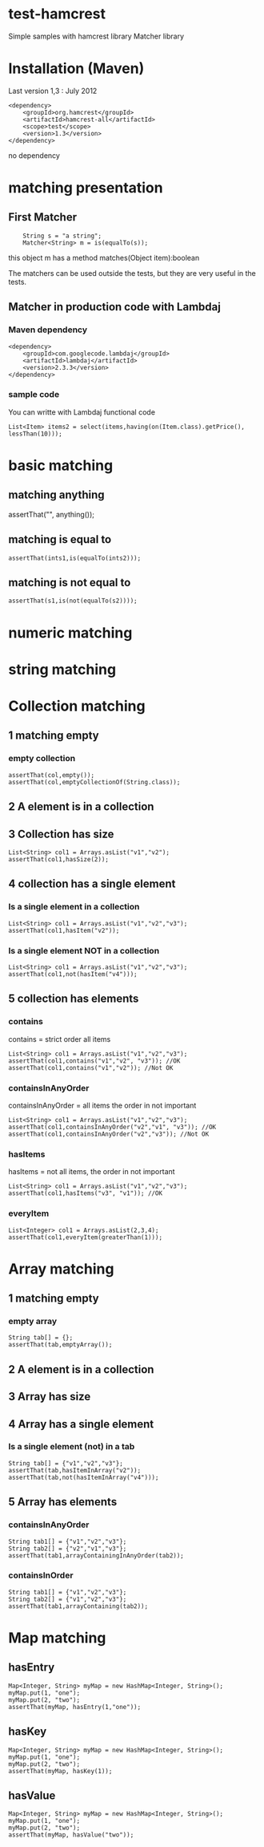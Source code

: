 # test-hamcrest
Simple samples with hamcrest library
Matcher library

# Installation (Maven)
Last version 1,3 : July 2012
```
<dependency>
	<groupId>org.hamcrest</groupId>
	<artifactId>hamcrest-all</artifactId>
	<scope>test</scope>
	<version>1.3</version>
</dependency>
```
no dependency

# matching presentation
## First Matcher
```
	String s = "a string";		
	Matcher<String> m = is(equalTo(s));
```
this object m has a method matches(Object item):boolean

The matchers can be used outside the tests, but they are very useful in the tests.

## Matcher in production code with Lambdaj
### Maven dependency
```
<dependency>
	<groupId>com.googlecode.lambdaj</groupId>
	<artifactId>lambdaj</artifactId>
	<version>2.3.3</version>
</dependency>
```
### sample code
You can writte with Lambdaj functional code
```
List<Item> items2 = select(items,having(on(Item.class).getPrice(), lessThan(10)));
```

# basic matching
## matching anything
assertThat("", anything());

## matching is equal to
```
assertThat(ints1,is(equalTo(ints2)));
```
## matching is not equal to
```
assertThat(s1,is(not(equalTo(s2))));
```

# numeric matching

# string matching

# Collection matching
## 1 matching empty
### empty collection
```
assertThat(col,empty());
assertThat(col,emptyCollectionOf(String.class));
```

## 2 A element is in a collection

## 3 Collection has size
```
List<String> col1 = Arrays.asList("v1","v2");
assertThat(col1,hasSize(2));
```
## 4 collection has a single element
### Is a single element in a collection
```	
List<String> col1 = Arrays.asList("v1","v2","v3");
assertThat(col1,hasItem("v2"));
```

### Is a single element NOT in a collection
```	
List<String> col1 = Arrays.asList("v1","v2","v3");
assertThat(col1,not(hasItem("v4")));
```

## 5 collection has elements
### contains
contains = strict order all items
```		
List<String> col1 = Arrays.asList("v1","v2","v3");
assertThat(col1,contains("v1","v2", "v3")); //OK
assertThat(col1,contains("v1","v2")); //Not OK
```
### containsInAnyOrder
containsInAnyOrder = all items the order in not important
```		
List<String> col1 = Arrays.asList("v1","v2","v3");
assertThat(col1,containsInAnyOrder("v2","v1", "v3")); //OK
assertThat(col1,containsInAnyOrder("v2","v3")); //Not OK
```
### hasItems
hasItems = not all items, the order in not important
```		
List<String> col1 = Arrays.asList("v1","v2","v3");
assertThat(col1,hasItems("v3", "v1")); //OK
```

### everyItem
```
List<Integer> col1 = Arrays.asList(2,3,4);
assertThat(col1,everyItem(greaterThan(1)));
```


# Array matching
## 1 matching empty
### empty array
```
String tab[] = {};
assertThat(tab,emptyArray());
```

## 2 A element is in a collection

## 3 Array has size

## 4 Array has a single element
### Is a single element (not) in a tab
```	
String tab[] = {"v1","v2","v3"};
assertThat(tab,hasItemInArray("v2"));
assertThat(tab,not(hasItemInArray("v4")));
```

## 5 Array has elements
### containsInAnyOrder
```	
String tab1[] = {"v1","v2","v3"};
String tab2[] = {"v2","v1","v3"};
assertThat(tab1,arrayContainingInAnyOrder(tab2));
```	
### containsInOrder 
```		
String tab1[] = {"v1","v2","v3"};
String tab2[] = {"v1","v2","v3"};
assertThat(tab1,arrayContaining(tab2));
```

# Map matching
## hasEntry
```
Map<Integer, String> myMap = new HashMap<Integer, String>();
myMap.put(1, "one");
myMap.put(2, "two"); 
assertThat(myMap, hasEntry(1,"one"));
```
## hasKey
```
Map<Integer, String> myMap = new HashMap<Integer, String>();
myMap.put(1, "one");
myMap.put(2, "two"); 
assertThat(myMap, hasKey(1));
```
## hasValue
```
Map<Integer, String> myMap = new HashMap<Integer, String>();
myMap.put(1, "one");
myMap.put(2, "two"); 
assertThat(myMap, hasValue("two"));
```
